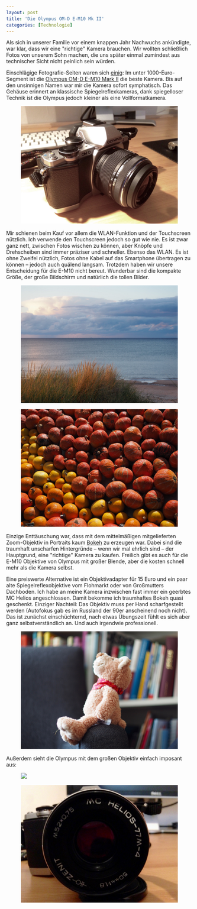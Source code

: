 ```yaml
---
layout: post
title: 'Die Olympus OM-D E-M10 Mk II'
categories: [Technologie]
---
```


Als sich in unserer Familie vor einem knappen Jahr Nachwuchs ankündigte, war klar, dass wir eine "richtige" Kamera brauchen. Wir wollten schließlich Fotos von unserem Sohn machen, die uns später einmal zumindest aus technischer Sicht nicht peinlich sein würden.

Einschlägige Fotografie-Seiten waren sich [einig](http://thewirecutter.com/reviews/best-mirrorless-camera-under-1000/): Im unter 1000-Euro-Segment ist die [Olympus OM-D E-M10 Mark II](http://www.getolympus.com/us/en/e-m10-mark-ii.html) die beste Kamera. Bis auf den unsinnigen Namen war mir die Kamera sofort symphatisch. Das Gehäuse erinnert an klassische Spiegelreflexkameras, dank spiegelloser Technik ist die Olympus jedoch kleiner als eine Vollformatkamera.

<figure><img src='/images/OlympusOMDEM10/kamera.jpg' /><figcaption></figcaption></figure>

Mir schienen beim Kauf vor allem die WLAN-Funktion und der Touchscreen nützlich. Ich verwende den Touchscreen jedoch so gut wie nie. Es ist zwar ganz nett, zwischen Fotos wischen zu können, aber Knöpfe und Drehscheiben sind immer präziser und schneller. Ebenso das WLAN. Es ist ohne Zweifel nützlich, Fotos ohne Kabel auf das Smartphone übertragen zu können – jedoch auch quälend langsam. Trotzdem haben wir unsere Entscheidung für die E-M10 nicht bereut. Wunderbar sind die kompakte Größe, der große Bildschirm und natürlich die tollen Bilder.

<figure><img src='/images/OlympusOMDEM10/foto0.jpg' /><figcaption></figcaption></figure>

<figure><img src='/images/OlympusOMDEM10/foto1.jpg' /><figcaption></figcaption></figure>

Einzige Enttäuschung war, dass mit dem mittelmäßigen mitgelieferten Zoom-Objektiv in Portraits kaum [Bokeh](https://en.wikipedia.org/wiki/Bokeh) zu erzeugen war. Dabei sind die traumhaft unscharfen Hintergründe – wenn wir mal ehrlich sind – der Hauptgrund, eine "richtige" Kamera zu kaufen. Freilich gibt es auch für die E-M10 Objektive von Olympus mit großer Blende, aber die kosten schnell mehr als die Kamera selbst.

Eine preiswerte Alternative ist ein Objektivadapter für 15 Euro und ein paar alte Spiegelreflexobjektive vom Flohmarkt oder von Großmutters Dachboden. Ich habe an meine Kamera inzwischen fast immer ein geerbtes MC Helios angeschlossen. Damit bekomme ich traumhaftes Bokeh quasi geschenkt. Einziger Nachteil: Das Objektiv muss per Hand scharfgestellt werden (Autofokus gab es im Russland der 90er anscheinend noch nicht). Das ist zunächst einschüchternd, nach etwas Übungszeit fühlt es sich aber ganz selbstverständlich an. Und auch irgendwie professionell.

<figure><img src='/images/OlympusOMDEM10/foto2.jpg' /><figcaption></figcaption></figure>

Außerdem sieht die Olympus mit dem großen Objektiv einfach imposant aus:

<figure><img src='/images/OlympusOMDEM10/kamera_groß.jpg' /><figcaption></figcaption></figure>

<figure><img src='/images/OlympusOMDEM10/helios.jpg' /><figcaption></figcaption></figure>